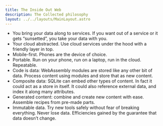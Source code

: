 ```yaml
---
title: The Inside Out Web
description: The Collected philosophy
layout: ../../layouts/MainLayout.astro
---
```


- You bring your data along to services. If you want out of a service or it gets “sunsetted”, you take your data with you.
- Your cloud abstracted. Use cloud services under the hood with a friendly layer in top.
- Mobile-first. Phones are the device of choice.
- Portable. Run on your phone, run on a laptop, run in the cloud. Repeatable.
- Code is data: WebAssembly modules are stored like any other bit of data. Process content using modules and store that as new content.
- Composite data: SQLite can embed other types of content. In fact it could act as a store in itself. It could also reference external data, and index it along many attributes.
- Generated content: combine and create new content with ease. Assemble recipes from pre-made parts.
- Immutable data. Try new tools safely without fear of breaking everything. Never lose data. Efficiencies gained by the guarantee that data doesn’t change.
